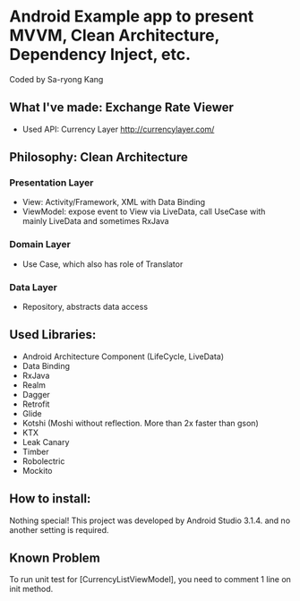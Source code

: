 # Android Example app to present MVVM, Clean Architecture, Dependency Inject, etc.
Coded by Sa-ryong Kang

## What I've made: Exchange Rate Viewer

- Used API: Currency Layer
http://currencylayer.com/

## Philosophy: Clean Architecture

### Presentation Layer
- View: Activity/Framework, XML with Data Binding
- ViewModel: expose event to View via LiveData, call UseCase with mainly LiveData and sometimes RxJava

### Domain Layer
- Use Case, which also has role of Translator

### Data Layer
- Repository, abstracts data access

## Used Libraries:
- Android Architecture Component (LifeCycle, LiveData)
- Data Binding
- RxJava
- Realm
- Dagger
- Retrofit
- Glide
- Kotshi (Moshi without reflection. More than 2x faster than gson)
- KTX
- Leak Canary
- Timber
- Robolectric
- Mockito

## How to install:

Nothing special!
This project was developed by Android Studio 3.1.4. and no another setting is required.

## Known Problem
To run unit test for [CurrencyListViewModel], you need to comment 1 line on init method.
